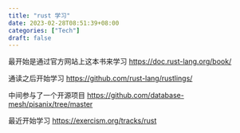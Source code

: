 ```yaml
---
title: "rust 学习"
date: 2023-02-28T08:51:39+08:00
categories: ["Tech"]
draft: false
---
```


最开始是通过官方网站上这本书来学习
https://doc.rust-lang.org/book/

通读之后开始学习 https://github.com/rust-lang/rustlings/

中间参与了一个开源项目 https://github.com/database-mesh/pisanix/tree/master

最近开始学习 https://exercism.org/tracks/rust